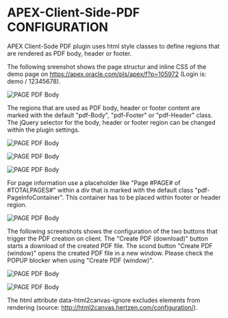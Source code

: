 # APEX-Client-Side-PDF CONFIGURATION

APEX Client-Sode PDF plugin uses html style classes to define regions that are rendered as PDF body, header or footer.

The following sreenshot shows the page structur and inline CSS of the demo page on https://apex.oracle.com/pls/apex/f?p=105972 (Login is: demo / 12345678).  

![PAGE PDF Body](https://github.com/rhinterndorfer/APEX-Client-Side-PDF/raw/master/screenshot_page_structur.png)

The regions that are used as PDF body, header or footer content are marked with the default "pdf-Body", "pdf-Footer" or "pdf-Header" class. 
The jQuery selector for the body, header or footer region can be changed within the plugin settings.  

![PAGE PDF Body](https://github.com/rhinterndorfer/APEX-Client-Side-PDF/raw/master/screenshot_page_pdf_body.png)

![PAGE PDF Body](https://github.com/rhinterndorfer/APEX-Client-Side-PDF/raw/master/screenshot_page_pdf_header.png)

![PAGE PDF Body](https://github.com/rhinterndorfer/APEX-Client-Side-PDF/raw/master/screenshot_page_pdf_footer.png)

For page information use a placeholder like "Page #PAGE# of #TOTALPAGES#" within a div that is marked with the default class "pdf-PageInfoContainer".
This container has to be placed within footer or header region.

![PAGE PDF Body](https://github.com/rhinterndorfer/APEX-Client-Side-PDF/raw/master/screenshot_page_pdf_page_info.png)

The following screenshots shows the configuration of the two buttons that trigger the PDF creation on client. 
The "Create PDF (download)" button starts a download of the created PDF file.
The scond button "Create PDF (window)" opens the created PDF file in a new window.
Please check the POPUP blocker when using "Create PDF (window)".

![PAGE PDF Body](https://github.com/rhinterndorfer/APEX-Client-Side-PDF/raw/master/screenshot_page_pdf_button_download.png)

![PAGE PDF Body](https://github.com/rhinterndorfer/APEX-Client-Side-PDF/raw/master/screenshot_page_pdf_button_new_window.png)


The html attribute data-html2canvas-ignore excludes elements from rendering (source: http://html2canvas.hertzen.com/configuration/).